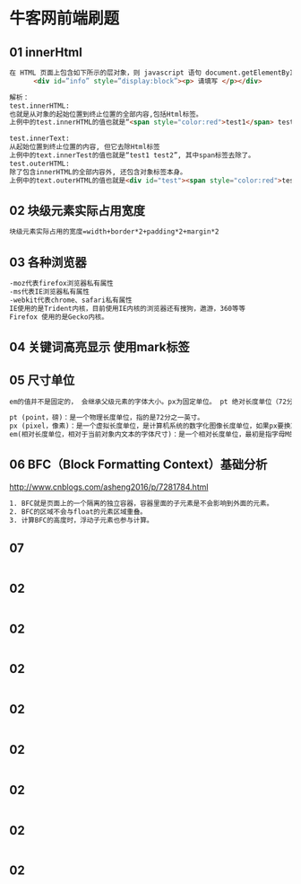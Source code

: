 # 牛客网前端刷题

## 01 innerHtml 
```html
在 HTML 页面上包含如下所示的层对象，则 javascript 语句 document.getElementById(“info”).innerHTML 的值是（）
      <div id=”info” style=”display:block”><p> 请填写 </p></div> 

解析：
test.innerHTML:
也就是从对象的起始位置到终止位置的全部内容,包括Html标签。
上例中的test.innerHTML的值也就是“<span style="color:red">test1</span> test2 ”。

test.innerText: 
从起始位置到终止位置的内容, 但它去除Html标签 
上例中的text.innerTest的值也就是“test1 test2”, 其中span标签去除了。
test.outerHTML:
除了包含innerHTML的全部内容外, 还包含对象标签本身。
上例中的text.outerHTML的值也就是<div id="test"><span style="color:red">test1</span> test2</div>
```

## 02  块级元素实际占用宽度
```html
块级元素实际占用的宽度=width+border*2+padding*2+margin*2
```

## 03 各种浏览器 
```html
-moz代表firefox浏览器私有属性
-ms代表IE浏览器私有属性
-webkit代表chrome、safari私有属性 
IE使用的是Trident内核，目前使用IE内核的浏览器还有搜狗，遨游，360等等
Firefox 使用的是Gecko内核。
```

## 04 关键词高亮显示 使用mark标签

## 05  尺寸单位
```html
em的值并不是固定的， 会继承父级元素的字体大小。px为固定单位。 pt 绝对长度单位（72分之1英寸） ， pt的效果是不随浏览器分辨率的变化而发生视觉的变化

pt (point，磅)：是一个物理长度单位，指的是72分之一英寸。
px (pixel，像素)：是一个虚拟长度单位，是计算机系统的数字化图像长度单位，如果px要换算成物理长度，需要指定精度DPI(Dots Per Inch，每英寸像素数)，在扫描打印时一般都有DPI可选。Windows系统默认是96dpi，Apple系统默认是72dpi。
em(相对长度单位，相对于当前对象内文本的字体尺寸)：是一个相对长度单位，最初是指字母M的宽度，故名em。现指的是字符宽度的倍数，用法类似百分比，如：0.8em, 1.2em,2em等。通常1em=16px。
```

## 06 BFC（Block Formatting Context）基础分析 
http://www.cnblogs.com/asheng2016/p/7281784.html
```html
1. BFC就是页面上的一个隔离的独立容器，容器里面的子元素是不会影响到外面的元素。
2. BFC的区域不会与float的元素区域重叠。
3. 计算BFC的高度时，浮动子元素也参与计算。
```

## 07  
```html

```

## 02 
```html

```

## 02 
```html

```

## 02 
```html

```

## 02 
```html

```

## 02 
```html

```

## 02 
```html

```

## 02 
```html

```

## 02 
```html

```
